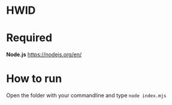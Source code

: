# HWID

# Required
**Node.js**
https://nodejs.org/en/

# How to run
Open the folder with your commandline and type `node index.mjs`
